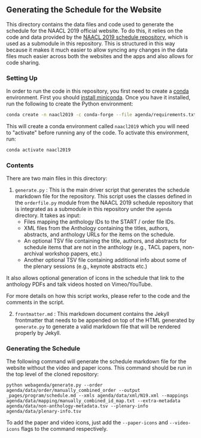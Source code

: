 ## Generating the Schedule for the Website

This directory contains the data files and code used to generate the schedule for the NAACL 2019 official website. To do this, it relies on the code and data provided by the [NAACL 2019 schedule repository](https://github.com/naacl-org/naacl-schedule-2019), which is used as a submodule in this repository. This is structured in this way because it makes it much easier to allow syncing any changes in the data files much easier across both the websites and the apps and also allows for code sharing.

### Setting Up

In order to run the code in this repository, you first need to create a [conda](https://conda.io/en/latest/) environment. First you should [install miniconda](https://conda.io/en/latest/miniconda.html). Once you have it installed, run the following to create the Python environment:

```bash
conda create -n naacl2019 -c conda-forge --file agenda/requirements.txt
```

This will create a conda environment called `naacl2019` which you will need to "activate" before running any of the code. To activate this environment, run:

```bash
conda activate naacl2019
```

### Contents 

There are two main files in this directory:

1. `generate.py` : This is the main driver script that generates the schedule markdown file for the repository. This script uses the classes defined in the `orderfile.py` module from the NAACL 2019 schedule repository that is integrated as a submodule in this repository under the `agenda` directory. It takes as input:
    - Files mapping the anthology IDs to the START / order file IDs.
    - XML files from the Anthology containing the titles, authors, abstracts, and anthology URLs for the items on the schedule.
    - An optional TSV file containing the title, authors, and abstracts for schedule items that are not in the anthology (e.g., TACL papers, non-archival workshop papers, etc.)
    - Another optional TSV file containing additional info about some of the plenary sessions (e.g., keynote abstracts etc.)

It also allows optional generation of icons in the schedule that link to the anthology PDFs and talk videos hosted on Vimeo/YouTube.

For more details on how this script works, please refer to the code and the comments in the script.

2. `frontmatter.md` : This markdown document contains the Jekyll frontmatter that needs to be appended on top of the HTML generated by `generate.py` to generate a valid markdown file that will be rendered properly by Jekyll.


### Generating the Schedule

The following command will generate the schedule markdown file for the website without the video and paper icons. This command should be run in the top level of the cloned repository:

```
python webagenda/generate.py --order agenda/data/order/manually_combined_order --output _pages/program/schedule.md --xmls agenda/data/xml/N19.xml --mappings agenda/data/mapping/manually_combined_id_map.txt --extra-metadata agenda/data/non-anthology-metadata.tsv --plenary-info agenda/data/plenary-info.tsv
```

To add the paper and video icons, just add the `--paper-icons` and `--video-icons` flags to the command respectively.